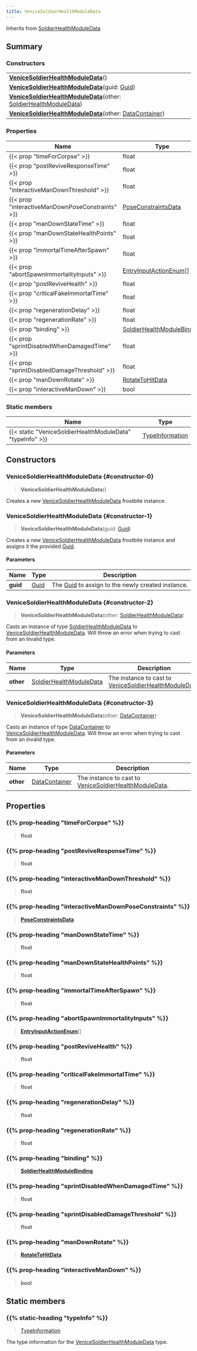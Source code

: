 ```yaml
---
title: VeniceSoldierHealthModuleData
---
```


Inherits from 
[SoldierHealthModuleData](/vext/ref/fb/soldierhealthmoduledata)

## Summary
### Constructors
| |
| ----------- |
| **[VeniceSoldierHealthModuleData](#constructor-0)**() |
| **[VeniceSoldierHealthModuleData](#constructor-1)**(guid: [Guid](/vext/ref/shared/class/guid)) |
| **[VeniceSoldierHealthModuleData](#constructor-2)**(other: [SoldierHealthModuleData](/vext/ref/fb/soldierhealthmoduledata)) |
| **[VeniceSoldierHealthModuleData](#constructor-3)**(other: [DataContainer](/vext/ref/shared/class/datacontainer)) |

### Properties
| Name | Type |
| ---- | ---- |
| {{< prop "timeForCorpse" >}} | float |
| {{< prop "postReviveResponseTime" >}} | float |
| {{< prop "interactiveManDownThreshold" >}} | float |
| {{< prop "interactiveManDownPoseConstraints" >}} | [PoseConstraintsData](/vext/ref/fb/poseconstraintsdata) |
| {{< prop "manDownStateTime" >}} | float |
| {{< prop "manDownStateHealthPoints" >}} | float |
| {{< prop "immortalTimeAfterSpawn" >}} | float |
| {{< prop "abortSpawnImmortalityInputs" >}} | [EntryInputActionEnum](/vext/ref/fb/entryinputactionenum)[] |
| {{< prop "postReviveHealth" >}} | float |
| {{< prop "criticalFakeImmortalTime" >}} | float |
| {{< prop "regenerationDelay" >}} | float |
| {{< prop "regenerationRate" >}} | float |
| {{< prop "binding" >}} | [SoldierHealthModuleBinding](/vext/ref/fb/soldierhealthmodulebinding) |
| {{< prop "sprintDisabledWhenDamagedTime" >}} | float |
| {{< prop "sprintDisabledDamageThreshold" >}} | float |
| {{< prop "manDownRotate" >}} | [RotateToHitData](/vext/ref/fb/rotatetohitdata) |
| {{< prop "interactiveManDown" >}} | bool |

### Static members
| Name | Type |
| ---- | ---- |
| {{< static "VeniceSoldierHealthModuleData" "typeInfo" >}} | [TypeInformation](/vext/ref/shared/class/typeinformation) |

## Constructors
### VeniceSoldierHealthModuleData {#constructor-0}
> **VeniceSoldierHealthModuleData**()

Creates a new [VeniceSoldierHealthModuleData](/vext/ref/fb/venicesoldierhealthmoduledata) frostbite instance.

### VeniceSoldierHealthModuleData {#constructor-1}
> **VeniceSoldierHealthModuleData**(guid: [Guid](/vext/ref/shared/class/guid))

Creates a new [VeniceSoldierHealthModuleData](/vext/ref/fb/venicesoldierhealthmoduledata) frostbite instance and assigns it the provided [Guid](/vext/ref/shared/class/guid).

#### Parameters
| Name | Type | Description |
| ---- | ---- | ----------- |
| **guid** | [Guid](/vext/ref/shared/class/guid) | The [Guid](/vext/ref/shared/class/guid) to assign to the newly created instance. |

### VeniceSoldierHealthModuleData {#constructor-2}
> **VeniceSoldierHealthModuleData**(other: [SoldierHealthModuleData](/vext/ref/fb/soldierhealthmoduledata))

Casts an instance of type [SoldierHealthModuleData](/vext/ref/fb/soldierhealthmoduledata) to [VeniceSoldierHealthModuleData](/vext/ref/fb/venicesoldierhealthmoduledata). Will throw an error when trying to cast from an invalid type.

#### Parameters
| Name | Type | Description |
| ---- | ---- | ----------- |
| **other** | [SoldierHealthModuleData](/vext/ref/fb/soldierhealthmoduledata) | The instance to cast to [VeniceSoldierHealthModuleData](/vext/ref/fb/venicesoldierhealthmoduledata). |

### VeniceSoldierHealthModuleData {#constructor-3}
> **VeniceSoldierHealthModuleData**(other: [DataContainer](/vext/ref/shared/class/datacontainer))

Casts an instance of type [DataContainer](/vext/ref/shared/class/datacontainer) to [VeniceSoldierHealthModuleData](/vext/ref/fb/venicesoldierhealthmoduledata). Will throw an error when trying to cast from an invalid type.

#### Parameters
| Name | Type | Description |
| ---- | ---- | ----------- |
| **other** | [DataContainer](/vext/ref/shared/class/datacontainer) | The instance to cast to [VeniceSoldierHealthModuleData](/vext/ref/fb/venicesoldierhealthmoduledata). |

## Properties
### {{% prop-heading "timeForCorpse" %}}
> **float**

### {{% prop-heading "postReviveResponseTime" %}}
> **float**

### {{% prop-heading "interactiveManDownThreshold" %}}
> **float**

### {{% prop-heading "interactiveManDownPoseConstraints" %}}
> **[PoseConstraintsData](/vext/ref/fb/poseconstraintsdata)**

### {{% prop-heading "manDownStateTime" %}}
> **float**

### {{% prop-heading "manDownStateHealthPoints" %}}
> **float**

### {{% prop-heading "immortalTimeAfterSpawn" %}}
> **float**

### {{% prop-heading "abortSpawnImmortalityInputs" %}}
> **[EntryInputActionEnum](/vext/ref/fb/entryinputactionenum)**[]

### {{% prop-heading "postReviveHealth" %}}
> **float**

### {{% prop-heading "criticalFakeImmortalTime" %}}
> **float**

### {{% prop-heading "regenerationDelay" %}}
> **float**

### {{% prop-heading "regenerationRate" %}}
> **float**

### {{% prop-heading "binding" %}}
> **[SoldierHealthModuleBinding](/vext/ref/fb/soldierhealthmodulebinding)**

### {{% prop-heading "sprintDisabledWhenDamagedTime" %}}
> **float**

### {{% prop-heading "sprintDisabledDamageThreshold" %}}
> **float**

### {{% prop-heading "manDownRotate" %}}
> **[RotateToHitData](/vext/ref/fb/rotatetohitdata)**

### {{% prop-heading "interactiveManDown" %}}
> **bool**

## Static members
### {{% static-heading "typeInfo" %}}
> [TypeInformation](/vext/ref/shared/class/typeinformation)

The type information for the [VeniceSoldierHealthModuleData](/vext/ref/fb/venicesoldierhealthmoduledata) type.

